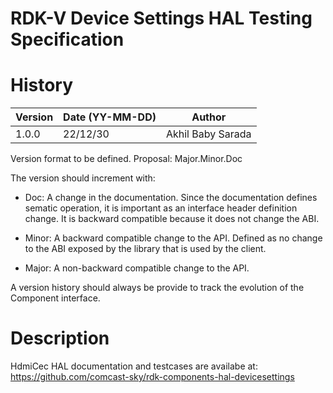 # RDK-V Device Settings HAL Testing Specification

# History

|Version|Date (YY-MM-DD)|Author|
|-------|-----|-----|
|1.0.0| 22/12/30 |Akhil Baby Sarada|
 
Version format to be defined. Proposal: Major.Minor.Doc

The version should increment with:

  * Doc: A change in the documentation. Since the documentation defines sematic operation, it is important as an interface header definition change. It is backward compatible because it does not change the ABI.

  * Minor: A backward compatible change to the API. Defined as no change to the ABI exposed by the library that is used by the client.

  * Major: A non-backward compatible change to the API.

A version history should always be provide to track the evolution of the
Component interface.

# Description

  HdmiCec HAL documentation and testcases are availabe at: https://github.com/comcast-sky/rdk-components-hal-devicesettings

